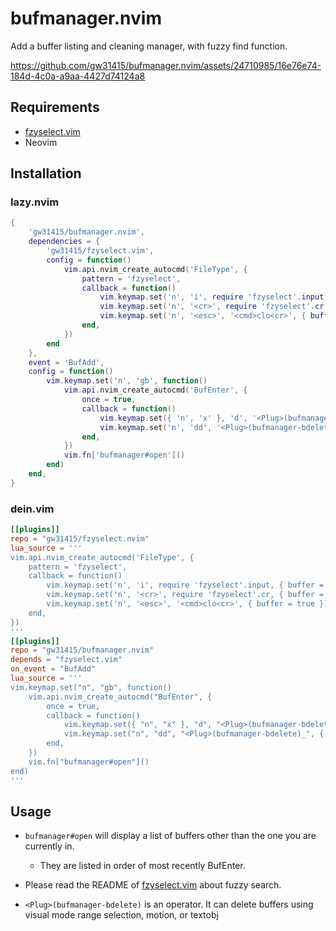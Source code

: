 # bufmanager.nvim

Add a buffer listing and cleaning manager, with fuzzy find function.

https://github.com/gw31415/bufmanager.nvim/assets/24710985/16e76e74-184d-4c0a-a9aa-4427d74124a8

## Requirements

- [fzyselect.vim](https://github.com/gw31415/fzyselect.vim)
- Neovim

## Installation

### lazy.nvim

```lua
{
	'gw31415/bufmanager.nvim',
	dependencies = {
		'gw31415/fzyselect.vim',
		config = function()
			vim.api.nvim_create_autocmd('FileType', {
				pattern = 'fzyselect',
				callback = function()
					vim.keymap.set('n', 'i', require 'fzyselect'.input, { buffer = true })
					vim.keymap.set('n', '<cr>', require 'fzyselect'.cr, { buffer = true })
					vim.keymap.set('n', '<esc>', '<cmd>clo<cr>', { buffer = true })
				end,
			})
		end
	},
	event = 'BufAdd',
	config = function()
		vim.keymap.set('n', 'gb', function()
			vim.api.nvim_create_autocmd('BufEnter', {
				once = true,
				callback = function()
					vim.keymap.set({ 'n', 'x' }, 'd', '<Plug>(bufmanager-bdelete)', { buffer = true })
					vim.keymap.set('n', 'dd', '<Plug>(bufmanager-bdelete)_', { buffer = true })
				end,
			})
			vim.fn['bufmanager#open']()
		end)
	end,
}
```

### dein.vim

```toml
[[plugins]]
repo = "gw31415/fzyselect.nvim"
lua_source = '''
vim.api.nvim_create_autocmd('FileType', {
	pattern = 'fzyselect',
	callback = function()
		vim.keymap.set('n', 'i', require 'fzyselect'.input, { buffer = true })
		vim.keymap.set('n', '<cr>', require 'fzyselect'.cr, { buffer = true })
		vim.keymap.set('n', '<esc>', '<cmd>clo<cr>', { buffer = true })
	end,
})
'''
[[plugins]]
repo = "gw31415/bufmanager.nvim"
depends = "fzyselect.vim"
on_event = "BufAdd"
lua_source = '''
vim.keymap.set("n", "gb", function()
	vim.api.nvim_create_autocmd("BufEnter", {
		once = true,
		callback = function()
			vim.keymap.set({ "n", "x" }, "d", "<Plug>(bufmanager-bdelete)", { buffer = true })
			vim.keymap.set("n", "dd", "<Plug>(bufmanager-bdelete)_", { buffer = true })
		end,
	})
	vim.fn["bufmanager#open"]()
end)
'''
```

## Usage

- `bufmanager#open` will display a list of buffers other than the one you are
  currently in.
  - They are listed in order of most recently BufEnter.

- Please read the README of
  [fzyselect.vim](https://github.com/gw31415/fzyselect.vim) about fuzzy search.

- `<Plug>(bufmanager-bdelete)` is an operator. It can delete buffers using
  visual mode range selection, motion, or textobj
